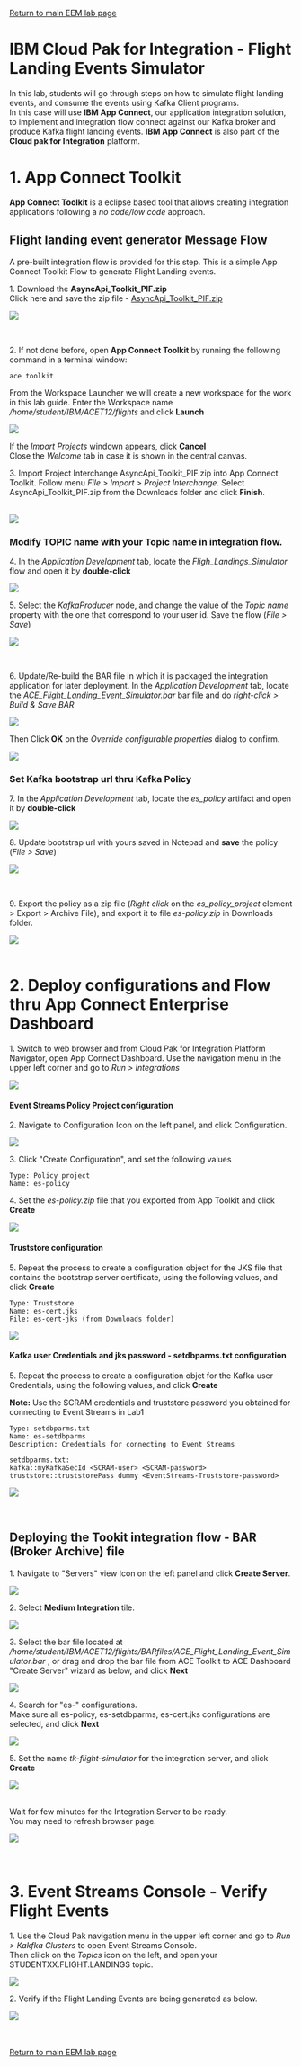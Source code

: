 
[Return to main EEM lab page](../ReadMe.md#lab-abstracts)
# IBM Cloud Pak for Integration - Flight Landing Events Simulator

In this lab, students will go through steps on how to simulate flight landing events, and consume the events using Kafka Client programs. <br>
In this case will use **IBM App Connect**, our application integration solution, to implement and integration flow connect against our Kafka broker and produce Kafka flight landing events. **IBM App Connect** is also part of the **Cloud pak for Integration** platform.


# 1. App Connect Toolkit

**App Connect Toolkit** is a eclipse based tool that allows creating integration applications following a *no code/low code* approach.

## Flight landing event generator Message Flow

A pre-built integration flow is provided for this step. This is a simple App Connect Toolkit Flow to generate Flight Landing events.<br>

1\. Download the **AsyncApi_Toolkit_PIF.zip** <br>
Click here and save the zip file - [AsyncApi_Toolkit_PIF.zip](../source/project-interchange/AsyncApi_Toolkit_PIF.zip)

![](../images/ace-flight-landing-event-simulator.png)

<br>

2\. If not done before, open **App Connect Toolkit** by running the following command in a terminal window:

```
ace toolkit

```

From the Workspace Launcher we will create a new workspace for the work in this lab guide. Enter the Workspace name */home/student/IBM/ACET12/flights* and click **Launch**

![](../images/toolkit-launch-1.png)


If the *Import Projects* windown appears, click **Cancel**<br/>
Close the *Welcome* tab in case it is shown in the central canvas.


3\. Import Project Interchange AsyncApi_Toolkit_PIF.zip into App Connect Toolkit. Follow menu *File > Import > Project Interchange*. Select AsyncApi_Toolkit_PIF.zip from the Downloads folder and click **Finish**.
<br><br>

![](../images/toolkit-import-1.png)


### Modify TOPIC name with your Topic name in integration flow.<br>

4\. In the *Application Development* tab, locate the *Fligh_Landings_Simulator* flow and open it by **double-click**

![](../images/toolkit-openflow-1.png)

5\. Select the *KafkaProducer* node, and change the value of the *Topic name* property with the one that correspond to your user id. Save the flow (*File > Save*)

![](../images/ace-fl-simulator-kafkatopic.png)

<br>

6\. Update/Re-build the BAR file in which it is packaged the integration application for later deployment. In the *Application Development* tab, locate the *ACE_Flight_Landing_Event_Simulator.bar* bar file and do *right-click > Build & Save BAR*

![](../images/toolkit-build-bar-1.png)

Then Click **OK** on the *Override configurable properties* dialog to confirm.

![](../images/toolkit-build-bar-2.png)

### Set Kafka bootstrap url thru Kafka Policy

7\. In the *Application Development* tab, locate the *es_policy* artifact and open it by **double-click**

![](../images/toolkit-open-policy-1.png)

8\. Update bootstrap url with yours saved in  Notepad and **save** the policy (*File > Save*)

![](../images/ace-es-policy.png)

<br>

9\. Export the policy as a zip file (*Right click* on the *es_policy_project* element > Export > Archive File), and export it to file *es-policy.zip* in Downloads folder.


![](../images/ace-es-policy-export.png)
<br><br>


# 2. Deploy configurations and Flow thru App Connect Enterprise Dashboard

1\. Switch to web browser and from Cloud Pak for Integration Platform Navigator, open App Connect Dashboard. Use the navigation menu in the upper left corner and go to *Run > Integrations*<br>

![](../images/cp4i-open-acedb-1.png)

#### Event Streams Policy Project configuration
2\. Navigate to Configuration Icon on the left panel, and click Configuration.<br>

![](../images/acedb-configurations.png)

3\. Click "Create Configuration", and set the following values

```
Type: Policy project
Name: es-policy
```

4\. Set the *es-policy.zip* file that you exported from App Toolkit and click **Create**

![](../images/acedb-es-policy-configuration.png)

#### Truststore configuration

5\. Repeat the process to create a configuration object for the JKS file that contains the bootstrap server certificate, using the following values, and click **Create**

```
Type: Truststore
Name: es-cert.jks
File: es-cert-jks (from Downloads folder)
```

![](../images/acedb-es-cert-jks.png)

#### Kafka user Credentials and jks password - setdbparms.txt configuration

5\. Repeat the process to create a configuration objet for the Kafka user Credentials, using the following values, and click **Create**

**Note:** Use the SCRAM credentials and truststore password you obtained for connecting to Event Streams in Lab1

```
Type: setdbparms.txt
Name: es-setdbparms
Description: Credentials for connecting to Event Streams

setdbparms.txt:
kafka::myKafkaSecId <SCRAM-user> <SCRAM-password>
truststore::truststorePass dummy <EventStreams-Truststore-password>

```

![](../images/acedb-setdbparms.png)

<br>

## Deploying the Tookit integration flow - BAR (Broker Archive) file

1\. Navigate to "Servers" view Icon on the left panel and click **Create Server**.

![](../images/cp4i-db-create-server-1.png)

2\. Select **Medium Integration** tile. <br>

![](../images/cp4i-db-create-server-2.png)

3\. Select the bar file located at */home/student/IBM/ACET12/flights/BARfiles/ACE_Flight_Landing_Event_Simulator.bar* , or drag and drop the bar file from ACE Toolkit to ACE Dashboard "Create Server" wizard as below, and click **Next**<br>

![](../images/acedb-barfile-deployment.png)

4\. Search for "es-" configurations. <br>
Make sure all es-policy, es-setdbparms, es-cert.jks configurations are selected, and click **Next**

![](../images/acedb-barfile-configurations.png)

5\. Set the name *tk-flight-simulator* for the integration server, and click **Create**

![](../images/acedb-barfile-deployment-finalscreen.png)

<br>
Wait for few minutes for the Integration Server to be ready.<br>
You may need to refresh browser page.

![](../images/acedb-server-ready.png)

<br>

# 3. Event Streams Console - Verify Flight Events

1\. Use the Cloud Pak navigation menu in the upper left corner and go to *Run > Kakfka Clusters* to open Event Streams Console.<br/>
Then clilck on the *Topics* icon on the left, and open your STUDENTXX.FLIGHT.LANDINGS topic.

![](../images/es-check-topic-flights.png)

2\. Verify if the Flight Landing Events are being generated as below. <br>

![](../images/es-flight-landing-events.png)
<br>
<br>
<br>


[Return to main EEM lab page](../ReadMe.md#lab-abstracts)

